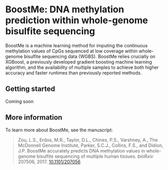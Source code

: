 # BoostMe: DNA methylation prediction within whole-genome bisulfite sequencing

BoostMe is a machine learning method for imputing the continuous methylation 
values of CpGs sequenced at low coverage within whole-genome bisulfite
sequencing data (WGBS). BoostMe relies crucially on XGBoost, a previously
developed gradient boosting machine learning algorithm, and the availability of
multiple samples to achieve both higher accuracy and faster runtimes than
previously reported methods.

## Getting started

Coming soon

## More information

To learn more about BoostMe, see the manuscript:

> Zou, L.S., Erdos, M.R., Taylor, D.L., Chines, P.S., Varshney, A., The 
> McDonnell Genome Institute, Parker, S.C.J., Collins, F.S., and Didion, J.P.
> BoostMe accurately predicts DNA methylation values in whole-genome bisulfite
> sequencing of multiple human tissues. *bioRxiv* 207506, 2017. 
> [10.1101/207056](https://www.biorxiv.org/content/early/2018/01/12/207506)


